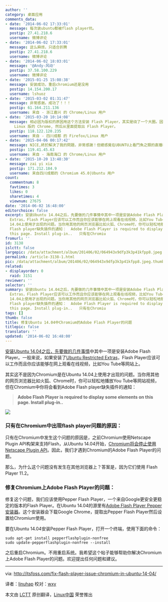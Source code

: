 ```yaml
---
author: ''
category: 桌面应用
comments_data:
- date: '2014-06-02 17:33:01'
  message: 每次装ubuntu都被flash player坑。
  postip: 27.41.218.6
  username: 微博评论
- date: '2014-06-02 17:33:01'
  message: 这么麻烦，只适合折腾
  postip: 27.41.218.6
  username: 微博评论
- date: '2014-06-02 18:03:01'
  message: '@Andy-风动'
  postip: 37.58.100.229
  username: 微博评论
- date: '2015-01-25 15:08:38'
  message: 安装成功，重启chromium还是没用
  postip: 14.154.200.17
  username: lshuoz
- date: '2015-03-02 01:31:47'
  message: 非常感谢。成功了！！！
  postip: 61.164.211.136
  username: 来自 - 浙江嘉兴 的 Chrome/Linux 用户
- date: '2015-03-20 10:14:08'
  message: 相必因为版权的原因用这个方法安装 Flash Player，其实是绕了一个大圈。因为那个源的包实质只是一个脚本。它的功能是在 Google 网站下载
    Linux 版的 Chrome, 然后从里面提取出 Flash Player。
  postip: 118.122.120.235
  username: 来自 - 四川成都 的 Firefox/Linux 用户
- date: '2015-04-06 00:17:42'
  message: NICE,終於解決了我的問題，非常感謝！但總感覺在UBUNTU上看鬥魚之類的直播網站很卡！
  postip: 119.41.45.63
  username: 来自 - 海南海口 的 Chrome/Linux 用户
- date: '2015-10-20 13:48:30'
  message: zai yi xia
  postip: 171.212.184.9
  username: 来自四川成都的 Chromium 45.0|Ubuntu 用户
count:
  commentnum: 8
  favtimes: 3
  likes: 0
  sharetimes: 4
  viewnum: 27675
date: '2014-06-02 16:48:00'
editorchoice: false
excerpt: 安装Ubuntu 14.04之后，先要做的几件事情中其中一项是安装Adobe Flash Player。一般来说，如果安装了Ubuntu Restricted
  Extras，Flash Player应该可以工作而且你应该能够在网上观看在线视频，比如You Tube等网站上。 其实这不是因为Chromium是在Ubuntu
  14.04上使用才出现的问题。当你用其他的网页浏览器比如火狐、Chrome时，你可以轻松地播放You Tube等网站视频，但在Chromium中你将会看到Adobe
  Flash player缺失插件的通知：  Adobe Flash Player is required to display some elements on
  this page. Install plug-in..   只有在Chromiu
fromurl: ''
id: 3138
islctt: false
largepic: /data/attachment/album/201406/02/064943x9dfp3k3p41kfpp8.jpeg
permalink: /article-3138-1.html
pic: /data/attachment/album/201406/02/064943x9dfp3k3p41kfpp8.jpeg.thumb.jpg
related:
- displayorder: 0
  raid: 3151
reviewer: ''
selector: ''
summary: 安装Ubuntu 14.04之后，先要做的几件事情中其中一项是安装Adobe Flash Player。一般来说，如果安装了Ubuntu Restricted
  Extras，Flash Player应该可以工作而且你应该能够在网上观看在线视频，比如You Tube等网站上。 其实这不是因为Chromium是在Ubuntu
  14.04上使用才出现的问题。当你用其他的网页浏览器比如火狐、Chrome时，你可以轻松地播放You Tube等网站视频，但在Chromium中你将会看到Adobe
  Flash player缺失插件的通知：  Adobe Flash Player is required to display some elements on
  this page. Install plug-in..   只有在Chromiu
tags: []
thumb: false
title: 修复Ubuntu 14.04中Chromium的Adobe Flash Player的问题
titlepic: false
translator: ''
updated: '2014-06-02 16:48:00'
---
```


[安装Ubuntu 14.04之后，先要做的几件事情](http://itsfoss.com/things-to-do-after-installing-ubuntu-14-04/)中其中一项是安装Adobe Flash Player。一般来说，如果安装了[Ubuntu Restricted Extras](https://help.ubuntu.com/community/RestrictedFormats)，Flash Player应该可以工作而且你应该能够在网上观看在线视频，比如You Tube等网站上。


其实这不是因为Chromium是在Ubuntu 14.04上使用才出现的问题。当你用其他的网页浏览器比如火狐、Chrome时，你可以轻松地播放You Tube等网站视频，但在Chromium中你将会看到Adobe Flash player缺失插件的通知：



> 
> **Adobe Flash Player is required to display some elements on this page. Install plug-in..**
> 
> 
> 


![](/data/attachment/album/201406/02/064943x9dfp3k3p41kfpp8.jpeg)


### 只有在Chromium中出现flash player问题的原因：


只有在Chromium中发生这个问题的原因是，之前Chromium使用Netscape Plugin API构架来支持Flash，从Ubuntu 14.04开始，[Chromium将会停止使用Netscape Plugin API](http://blog.chromium.org/2013/09/saying-goodbye-to-our-old-friend-npapi.html)。因此，我们才遇到Chromium的Adobe Flash Player的问题。


那么，为什么这个问题没有发生在其他浏览器上？答案是，因为它们使用 Flash Player 11.2。


### 修复Chromium上Adobe Flash Player的问题：


修复这个问题，我们应该使用Pepper Flash Player，一个来自Google更安全更稳定的版本的Flash Player。在Ubuntu 14.04的源里有[Adobe Flash Player Pepper 安装器](https://wiki.debian.org/PepperFlashPlayer)。这个安装器会下载Google Chrome，提取出Pepper Flash Player然后设置给Chromium使用。


要在Ubuntu 14.04安装Pepper Flash Player，打开一个终端，使用下面的命令：



```
sudo apt-get install pepperflashplugin-nonfree
sudo update-pepperflashplugin-nonfree --install

```

之后重启Chromium。不用重启系统。我希望这个帖子能够帮助你解决Chromium上Adobe Flash Player的问题。欢迎提出任何问题和建议。




---


via: <http://itsfoss.com/fix-flash-player-issue-chromium-in-ubuntu-14-04/>


译者：[linuhap](https://github.com/linuhap) 校对：[wxy](https://github.com/wxy)


本文由 [LCTT](https://github.com/LCTT/TranslateProject) 原创翻译，[Linux中国](http://linux.cn/) 荣誉推出